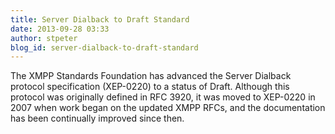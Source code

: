 ```yaml
---
title: Server Dialback to Draft Standard
date: 2013-09-28 03:33
author: stpeter
blog_id: server-dialback-to-draft-standard
---
```


The XMPP Standards Foundation has advanced the Server Dialback protocol specification (XEP-0220) to a status of Draft. Although this protocol was originally defined in RFC 3920, it was moved to XEP-0220 in 2007 when work began on the updated XMPP RFCs, and the documentation has been continually improved since then.
